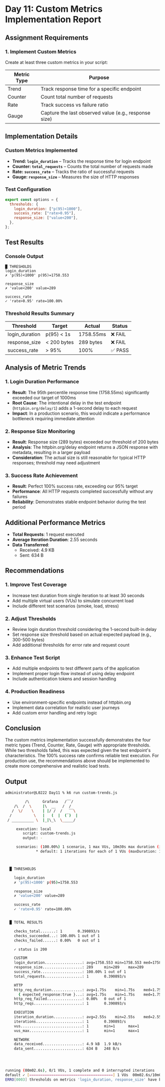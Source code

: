 # Day 11: Custom Metrics Implementation Report

## Assignment Requirements

### 1. Implement Custom Metrics

Create at least three custom metrics in your script:

| Metric Type | Purpose                                               |
| ----------- | ----------------------------------------------------- |
| Trend       | Track response time for a specific endpoint           |
| Counter     | Count total number of requests                        |
| Rate        | Track success vs failure ratio                        |
| Gauge       | Capture the last observed value (e.g., response size) |

## Implementation Details

### Custom Metrics Implemented

- **Trend: `login_duration`** – Tracks the response time for login endpoint
- **Counter: `total_requests`** – Counts the total number of requests made
- **Rate: `success_rate`** – Tracks the ratio of successful requests
- **Gauge: `response_size`** – Measures the size of HTTP responses

### Test Configuration

```javascript
export const options = {
  thresholds: {
    login_duration: ["p(95)<1000"],
    success_rate: ["rate>0.95"],
    response_size: ["value<200"],
  },
};
```

## Test Results

### Console Output

```text
█ THRESHOLDS
login_duration
✗ 'p(95)<1000' p(95)=1758.553

response_size
✗ 'value<200' value=289

success_rate
✓ 'rate>0.95' rate=100.00%
```

### Threshold Results Summary

| Threshold      | Target      | Actual    | Status  |
| -------------- | ----------- | --------- | ------- |
| login_duration | p(95) < 1s  | 1758.55ms | ❌ FAIL |
| response_size  | < 200 bytes | 289 bytes | ❌ FAIL |
| success_rate   | > 95%       | 100%      | ✅ PASS |

## Analysis of Metric Trends

### 1. Login Duration Performance

- **Result**: The 95th percentile response time (1758.55ms) significantly exceeded our target of 1000ms
- **Root Cause**: The intentional delay in the test endpoint (`httpbin.org/delay/1`) adds a 1-second delay to each request
- **Impact**: In a production scenario, this would indicate a performance bottleneck requiring immediate attention

### 2. Response Size Monitoring

- **Result**: Response size (289 bytes) exceeded our threshold of 200 bytes
- **Analysis**: The httpbin.org/delay endpoint returns a JSON response with metadata, resulting in a larger payload
- **Consideration**: The actual size is still reasonable for typical HTTP responses; threshold may need adjustment

### 3. Success Rate Achievement

- **Result**: Perfect 100% success rate, exceeding our 95% target
- **Performance**: All HTTP requests completed successfully without any failures
- **Reliability**: Demonstrates stable endpoint behavior during the test period

## Additional Performance Metrics

- **Total Requests**: 1 request executed
- **Average Iteration Duration**: 2.55 seconds
- **Data Transferred**:
  - Received: 4.9 KB
  - Sent: 634 B

## Recommendations

### 1. Improve Test Coverage

- Increase test duration from single iteration to at least 30 seconds
- Add multiple virtual users (VUs) to simulate concurrent load
- Include different test scenarios (smoke, load, stress)

### 2. Adjust Thresholds

- Review login duration threshold considering the 1-second built-in delay
- Set response size threshold based on actual expected payload (e.g., 300-500 bytes)
- Add additional thresholds for error rate and request count

### 3. Enhance Test Script

- Add multiple endpoints to test different parts of the application
- Implement proper login flow instead of using delay endpoint
- Include authentication tokens and session handling

### 4. Production Readiness

- Use environment-specific endpoints instead of httpbin.org
- Implement data correlation for realistic user journeys
- Add custom error handling and retry logic

## Conclusion

The custom metrics implementation successfully demonstrates the four metric types (Trend, Counter, Rate, Gauge) with appropriate thresholds. While two thresholds failed, this was expected given the test endpoint's characteristics. The 100% success rate confirms reliable test execution. For production use, the recommendations above should be implemented to create more comprehensive and realistic load tests.

## Output

```bash
administrator@L0222 Day11 % k6 run custom-trends.js

         /\      Grafana   /‾‾/
    /\  /  \     |\  __   /  /
   /  \/    \    | |/ /  /   ‾‾\
  /          \   |   (  |  (‾)  |
 / __________ \  |_|\_\  \_____/

     execution: local
        script: custom-trends.js
        output: -

     scenarios: (100.00%) 1 scenario, 1 max VUs, 10m30s max duration (incl. graceful stop):
              * default: 1 iterations for each of 1 VUs (maxDuration: 10m0s, gracefulStop: 30s)



  █ THRESHOLDS

    login_duration
    ✗ 'p(95)<1000' p(95)=1758.553

    response_size
    ✗ 'value<200' value=289

    success_rate
    ✓ 'rate>0.95' rate=100.00%


  █ TOTAL RESULTS

    checks_total.......: 1       0.390893/s
    checks_succeeded...: 100.00% 1 out of 1
    checks_failed......: 0.00%   0 out of 1

    ✓ status is 200

    CUSTOM
    login_duration.................: avg=1758.553 min=1758.553 med=1758.553 max=1758.553 p(90)=1758.553 p(95)=1758.553
    response_size..................: 289     min=289    max=289
    success_rate...................: 100.00% 1 out of 1
    total_requests.................: 1       0.390893/s

    HTTP
    http_req_duration..............: avg=1.75s    min=1.75s    med=1.75s    max=1.75s    p(90)=1.75s    p(95)=1.75s
      { expected_response:true }...: avg=1.75s    min=1.75s    med=1.75s    max=1.75s    p(90)=1.75s    p(95)=1.75s
    http_req_failed................: 0.00%   0 out of 1
    http_reqs......................: 1       0.390893/s

    EXECUTION
    iteration_duration.............: avg=2.55s    min=2.55s    med=2.55s    max=2.55s    p(90)=2.55s    p(95)=2.55s
    iterations.....................: 1       0.390893/s
    vus............................: 1       min=1      max=1
    vus_max........................: 1       min=1      max=1

    NETWORK
    data_received..................: 4.9 kB  1.9 kB/s
    data_sent......................: 634 B   248 B/s




running (00m02.6s), 0/1 VUs, 1 complete and 0 interrupted iterations
default ✓ [======================================] 1 VUs  00m02.6s/10m0s  1/1 iters, 1 per VU
ERRO[0003] thresholds on metrics 'login_duration, response_size' have been crossed
```
